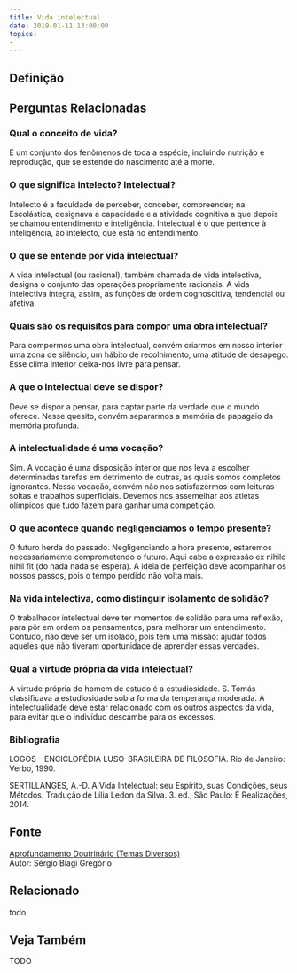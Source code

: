 ```yaml
---
title: Vida intelectual
date: 2019-01-11 13:00:00
topics: 
- 
---
```


## Definição


## Perguntas Relacionadas

### Qual o conceito de vida?
É um conjunto dos fenômenos de toda a espécie, incluindo nutrição e
reprodução, que se estende do nascimento até a morte.

### O que significa intelecto? Intelectual?
Intelecto é a faculdade de perceber, conceber, compreender; na
Escolástica, designava a capacidade e a atividade cognitiva a que depois
se chamou entendimento e inteligência. Intelectual é o que pertence
à inteligência, ao intelecto, que está no entendimento.

### O que se entende por vida intelectual?
A vida intelectual (ou racional), também chamada de vida intelectiva,
designa o conjunto das operações propriamente racionais. A vida
intelectiva integra, assim, as funções de ordem cognoscitiva, tendencial
ou afetiva.

### Quais são os requisitos para compor uma obra intelectual?
Para compormos uma obra intelectual, convém criarmos em nosso interior
uma zona de silêncio, um hábito de recolhimento, uma atitude de
desapego. Esse clima interior deixa-nos livre para pensar.

### A que o intelectual deve se dispor?
Deve se dispor a pensar, para captar parte da verdade que o mundo
oferece. Nesse quesito, convém separarmos a memória de papagaio da
memória profunda.

### A intelectualidade é uma vocação?
Sim. A vocação é uma disposição interior que nos leva a escolher
determinadas tarefas em detrimento de outras, as quais somos completos
ignorantes. Nessa vocação, convém não nos satisfazermos com leituras
soltas e trabalhos superficiais. Devemos nos assemelhar aos atletas
olímpicos que tudo fazem para ganhar uma competição.

### O que acontece quando negligenciamos o tempo presente?
O futuro herda do passado. Negligenciando a hora presente, estaremos
necessariamente comprometendo o futuro. Aqui cabe a expressão ex nihilo
nihil fit (do nada nada se espera). A ideia de perfeição deve
acompanhar os nossos passos, pois o tempo perdido não volta mais.

### Na vida intelectiva, como distinguir isolamento de solidão?
O trabalhador intelectual deve ter momentos de solidão para uma
reflexão, para pôr em ordem os pensamentos, para melhorar um
entendimento. Contudo, não deve ser um isolado, pois tem uma missão:
ajudar todos aqueles que não tiveram oportunidade de aprender essas
verdades.

### Qual a virtude própria da vida intelectual?
A virtude própria do homem de estudo é a estudiosidade. S. Tomás
classificava a estudiosidade sob a forma da temperança moderada. A
intelectualidade deve estar relacionado com os outros aspectos da vida,
para evitar que o indivíduo descambe para os excessos.


### Bibliografia
LOGOS – ENCICLOPÉDIA LUSO-BRASILEIRA DE FILOSOFIA. Rio de Janeiro:
Verbo, 1990.

SERTILLANGES, A.-D. A Vida Intelectual: seu Espírito, suas Condições,
seus Métodos. Tradução de Lilia Ledon da Silva. 3. ed., São Paulo: É
Realizações, 2014.

## Fonte
[Aprofundamento Doutrinário (Temas Diversos)](https://sites.google.com/view/aprofundamentodoutrinario/vida-intelectual)  
Autor: Sérgio Biagi Gregório



## Relacionado
todo

## Veja Também
TODO


